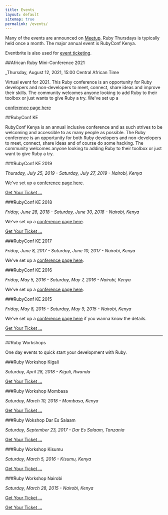 ```yaml
---
title: Events
layout: default
sitemap: true
permalink: /events/
---
```


Many of the events are announced on [Meetup](https://www.meetup.com/Nairuby/). Ruby Thursdays is typically held once a month. The major annual event is RubyConf Kenya.

Eventbrite is also used for [event ticketing](http://www.eventbrite.com/e/ruby-workshop-tickets-16154746281?aff=ehomefriend).

##African Ruby Mini-Conference 2021

_Thursday, August 12, 2021, 15:00 Central African Time

Virtual event for 2021. This Ruby conference is an opportunity for Ruby developers and non-developers to meet, connect, share ideas and improve their skills.  The community welcomes anyone looking to add Ruby to their toolbox or just wants to give Ruby a try. We've set up a 

[conference page here](http://conference.nairuby.org/)

##RubyConf KE

RubyConf Kenya is an annual inclusive conference and as such strives to be welcoming and accessible to as many people as possible. The Ruby conference is an opportunity for both Ruby developers and non-developers to meet, connect, share ideas and of course do some hacking. The community welcomes anyone looking to adding Ruby to their toolbox or just want to give Ruby a try.

###RubyConf KE 2019

_Thursday, July 25, 2019 - Saturday, July 27, 2019 - Nairobi, Kenya_

 We've set up a [conference page here](http://rubyconf.nairuby.org/2019).
 
[Get Your Ticket ...](https://www.eventbrite.com/e/ruby-conference-kenya-2019-tickets-58776579331)

###RubyConf KE 2018

_Friday, June 28, 2018 - Saturday, June 30, 2018  - Nairobi, Kenya_

 We've set up a [conference page here](http://rubyconf.nairuby.org/2018).
 
 [Get Your Ticket ...](https://www.eventbrite.com/e/ruby-conference-kenya-2018-tickets-39442115429)

###RubyConf KE 2017

_Friday, June 8, 2017 - Saturday, June 10, 2017 - Nairobi, Kenya_

 We've set up a [conference page here](http://rubyconf.nairuby.org/2017).
  
###RubyConf KE 2016

_Friday, May 5, 2016 - Saturday, May 7, 2016 - Nairobi, Kenya_

 We've set up a [conference page here](http://rubyconf.nairuby.org/2016).


###RubyConf KE 2015

_Friday, May 8, 2015 - Saturday, May 9, 2015 - Nairobi, Kenya_

 We've set up a [conference page here](http://rubyconf.nairuby.org/2015) if you wanna know the details.

[Get Your Ticket ...](https://www.eventbrite.com/e/rubyconf-ke-2015-tickets-15386615782)

-----

##Ruby Workshops

One day events to quick start your development with Ruby.

###Ruby Workshop Kigali

_Saturday, April 28, 2018 - Kigali, Rwanda_

[Get Your Ticket ...](https://www.eventbrite.com/e/ruby-workshop-kigali-rw-tickets-39440879733#)

###Ruby Workshop Mombasa

_Saturday, March 10, 2018 - Mombasa, Kenya_

[Get Your Ticket ...](https://www.eventbrite.com/e/deep-dive-ruby-workshop-by-nairubymsa-tickets-42664872783)

###Ruby Wokshop Dar Es Salaam

_Saturday, September 23, 2017 - Dar Es Salaam, Tanzania_

[Get Your Ticket ...](https://www.eventbrite.com/e/ruby-workshop-dar-es-salaam-tz-tickets-35563102196#)

###Ruby Workshop Kisumu

_Saturday, March 5, 2016 - Kisumu, Kenya_

[Get Your Ticket ...](https://www.eventbrite.com/e/ruby-workshop-kisumu-tickets-21415357912)

###Ruby Workshop Nairobi

_Saturday, March 28, 2015 - Nairobi, Kenya_

[Get Your Ticket ...](https://www.eventbrite.com/e/ruby-workshop-tickets-16154746281#)

[Get Your Ticket ...](https://www.eventbrite.com/e/ruby-workshop-tickets-16154746281#)
